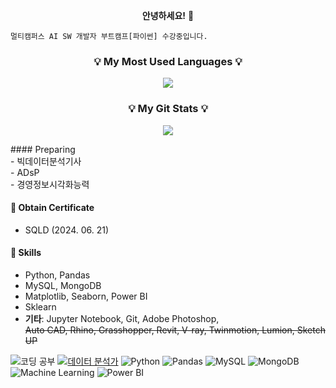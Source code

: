 <p align="center"><b>안녕하세요!</b> 👋 </p>


```
멀티캠퍼스 AI SW 개발자 부트캠프[파이썬] 수강중입니다.
```

<h3 align="center">💡 My Most Used Languages 💡</h3>
<p align="center">
  <a href="https://github.com/Tr9whY">
    <img align="center" src="https://github-readme-stats.vercel.app/api/top-langs/?username=Tr9whY&layout=compact&show_icons=true&show_owner=true&hide_title=true&theme=radical&hide=&langs_count=10&exclude_repo=Tr9whY.github.io&card_width=350&bg_color=FF1493,000000,883DF2&title_color=ffffff&text_color=ffffff&icon_color=ffffff" />
  </a>
</p>
<h3 align="center">💡 My Git Stats 💡</h3>
<p align="center">
  <a href="https://github.com/Tr9whY">
    <img align="center" src="https://github-readme-stats.vercel.app/api?username=Tr9whY&hide=contribs,stars&hide_title=true&show_icons=true&include_all_commits=true&theme=radical&bg_color=000000&icon_color=87ceeb&title_color=ff69b4&text_color=ffffff" />
  </a>
</p>
#### Preparing<br>
- 빅데이터분석기사<br>
- ADsP<br>
- 경영정보시각화능력<br>

#### 📜 Obtain Certificate 
- SQLD (2024. 06. 21)

#### &#127793; Skills
- Python, Pandas
- MySQL, MongoDB
- Matplotlib, Seaborn, Power BI
- Sklearn
- **기타**: Jupyter Notebook, Git, Adobe Photoshop,<br>
             ~~Auto CAD, Rhino, Grasshopper, Revit, V-ray, Twinmotion, Lumion, Sketch UP~~
  

![코딩 공부](https://img.shields.io/badge/%EC%BD%94%EB%94%A9%20%EA%B3%B5%EB%B6%80-orange?style=flat-square)
[![데이터 분석가](https://img.shields.io/badge/%EB%8D%B0%EC%9D%B4%ED%84%B0%20%EB%B6%84%EC%84%9D%EA%B0%80-blue?style=flat-square)](https://yourblog.com)
![Python](https://img.shields.io/badge/-Python-3776AB?style=flat-square&logo=python&logoColor=white)
![Pandas](https://img.shields.io/badge/-Pandas-150458?style=flat-square&logo=pandas&logoColor=white)
![MySQL](https://img.shields.io/badge/-MySQL-4479A1?style=flat-square&logo=mysql&logoColor=white)
![MongoDB](https://img.shields.io/badge/-MongoDB-47A248?style=flat-square&logo=mongodb&logoColor=white)
![Machine Learning](https://img.shields.io/badge/-Machine%20Learning-FF6F00?style=flat-square)
![Power BI](https://img.shields.io/badge/-Power%20BI-F2C811?style=flat-square&logo=powerbi&logoColor=white)

